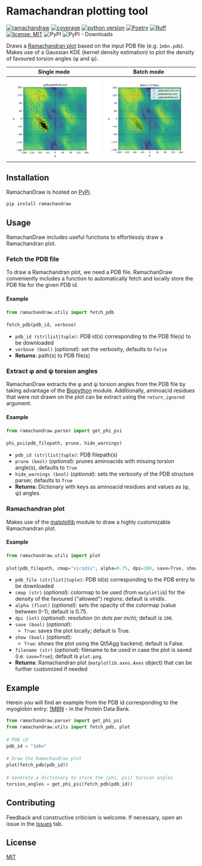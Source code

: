# Ramachandran plotting tool

[![ramachandraw](https://github.com/alxdrcirilo/ramachandraw/actions/workflows/coveralls.yaml/badge.svg)](https://github.com/alxdrcirilo/ramachandraw/actions/workflows/coveralls.yaml)
[![coverage](https://coveralls.io/repos/github/alxdrcirilo/ramachandraw/badge.svg?branch=master)](https://coveralls.io/github/alxdrcirilo/ramachandraw?branch=master)
[![python version](https://img.shields.io/badge/python-3.9|3.10|3.11|3.12-blue)](https://www.python.org/)
[![Poetry](https://img.shields.io/endpoint?url=https://python-poetry.org/badge/v0.json)](https://python-poetry.org/)
[![Ruff](https://img.shields.io/endpoint?url=https://raw.githubusercontent.com/astral-sh/ruff/main/assets/badge/v2.json)](https://github.com/astral-sh/ruff)
[![license: MIT](https://img.shields.io/badge/license-MIT-yellow.svg)](https://opensource.org/licenses/MIT)
![PyPI](https://img.shields.io/pypi/v/ramachandraw)
![PyPI - Downloads](https://img.shields.io/pypi/dm/ramachandraw)

Draws a [Ramachandran plot](https://en.wikipedia.org/wiki/Ramachandran_plot) based on the input PDB file (e.g. `1mbn.pdb`). Makes use of a Gaussian KDE (kernel density
estimation) to plot the density of favoured torsion angles (&phi; and &psi;).

Single mode                |  Batch mode
:-------------------------:|:-------------------------:
![](https://raw.githubusercontent.com/alxdrcirilo/ramachandraw/master/images/plot_single.png) | ![](https://raw.githubusercontent.com/alxdrcirilo/ramachandraw/master/images/plot_batch.png)

## Installation

RamachanDraw is hosted on [PyPi](https://pypi.org/project/RamachanDraw/).

```bash
pip install ramachandraw
```

## Usage

RamachanDraw includes useful functions to effortlessly draw a Ramachandran plot.

### Fetch the PDB file

To draw a Ramachandran plot, we need a PDB file. RamachanDraw conveniently includes a function to automatically fetch and locally store the PDB file for the given PDB id.

#### Example

```python
from ramachandraw.utils import fetch_pdb

fetch_pdb(pdb_id, verbose)
```

- `pdb_id (str|list|tuple)`: PDB id(s) corresponding to the PDB file(s) to be downloaded
- `verbose (bool)` (*optional*): set the verbosity, defaults to `False`
- **Returns**: path(s) to PDB file(s)

### Extract &phi; and &psi; torsion angles

RamachanDraw extracts the &phi; and &psi; torsion angles from the PDB file by taking advantage of the [Biopython](https://biopython.org/) module. Additionally, aminoacid residues that were not drawn on the plot can be extract using the `return_ignored` argument.

#### Example

```python
from ramachandraw.parser import get_phi_psi

phi_psi(pdb_filepath, prune, hide_warnings)
```

- `pdb_id (str|list|tuple)`: PDB filepath(s)
- `prune (bool)` (*optional*): prunes aminoacids with missing torsion angle(s), defaults to `True`
- `hide_warnings (bool)` (*optional*): sets the verbosity of the PDB structure parser, defaults to `True`
- **Returns**: Dictionary with keys as aminoacid residues and values as (&phi;, &psi;) angles.

### Ramachandran plot

Makes use of the [matplotlib](https://matplotlib.org/) module to draw a highly customizable Ramachandran plot.

#### Example

```python
from ramachandraw.utils import plot

plot(pdb_filepath, cmap="viridis", alpha=0.75, dpi=100, save=True, show=False, filename="plot.png")
```

- `pdb_file (str|list|tuple)`: PDB id(s) corresponding to the PDB entry to be downloaded
- `cmap (str)` (*optional*): colormap to be used (from `matplotlib`) for the density of the favoured ("allowed") regions; default
  is *viridis*.
- `alpha (float)` (*optional*): sets the opacity of the colormap (value between 0-1); default is 0.75.
- `dpi (int)` (*optional*): resolution (in *dots per inch*); default is `100`.
- `save (bool)` (*optional*):
  - `True`: saves the plot locally; default is True.
- `show (bool)` (*optional*):
  - `True`: shows the plot using the Qt5Agg backend; default is False.
- `filename (str)` (*optional*): filename to be used in case the plot is saved (i.e. `save=True`); default is `plot.png`.
- **Returns**: Ramachandran plot (`matplotlib.axes.Axes` object) that can be further customized if needed

## Example

Herein you will find an example from the PDB id corresponding to the myoglobin entry: [1MBN](https://www.ebi.ac.uk/pdbe/entry/pdb/1mbn/index) - in the Protein Data Bank.

```python
from ramachandraw.parser import get_phi_psi
from ramachandraw.utils import fetch_pdb, plot

# PDB id
pdb_id = "1mbn"

# Draw the Ramachandran plot
plot(fetch_pdb(pdb_id))

# Generate a dictionary to store the (phi, psi) torsion angles
torsion_angles = get_phi_psi(fetch_pdb(pdb_id))

```

## Contributing

Feedback and constructive criticism is welcome. If necessary, open an issue in the [issues](https://github.com/alxdrcirilo/ramachandraw/issues) tab.

## License

[MIT](https://choosealicense.com/licenses/mit/)
